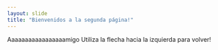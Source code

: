 ```yaml
---
layout: slide
title: "Bienvenidos a la segunda página!"
---
```

Aaaaaaaaaaaaaaaaamigo
Utiliza la flecha hacia la izquierda para volver!
